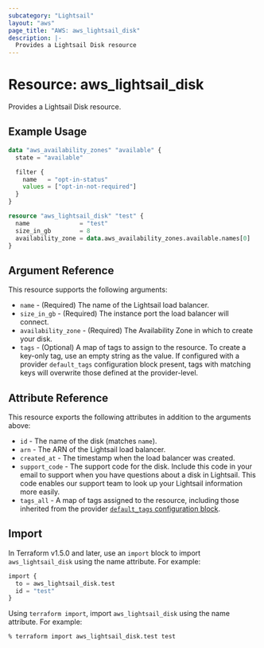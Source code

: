 ```yaml
---
subcategory: "Lightsail"
layout: "aws"
page_title: "AWS: aws_lightsail_disk"
description: |-
  Provides a Lightsail Disk resource
---
```


# Resource: aws_lightsail_disk

Provides a Lightsail Disk resource.

## Example Usage

```terraform
data "aws_availability_zones" "available" {
  state = "available"

  filter {
    name   = "opt-in-status"
    values = ["opt-in-not-required"]
  }
}

resource "aws_lightsail_disk" "test" {
  name              = "test"
  size_in_gb        = 8
  availability_zone = data.aws_availability_zones.available.names[0]
}
```

## Argument Reference

This resource supports the following arguments:

* `name` - (Required) The name of the Lightsail load balancer.
* `size_in_gb` - (Required) The instance port the load balancer will connect.
* `availability_zone` - (Required) The Availability Zone in which to create your disk.
* `tags` - (Optional) A map of tags to assign to the resource. To create a key-only tag, use an empty string as the value. If configured with a provider `default_tags` configuration block present, tags with matching keys will overwrite those defined at the provider-level.

## Attribute Reference

This resource exports the following attributes in addition to the arguments above:

* `id` - The name of the disk  (matches `name`).
* `arn` - The ARN of the Lightsail load balancer.
* `created_at` - The timestamp when the load balancer was created.
* `support_code` - The support code for the disk. Include this code in your email to support when you have questions about a disk in Lightsail. This code enables our support team to look up your Lightsail information more easily.
* `tags_all` - A map of tags assigned to the resource, including those inherited from the provider [`default_tags` configuration block](https://registry.terraform.io/providers/hashicorp/aws/latest/docs#default_tags-configuration-block).

## Import

In Terraform v1.5.0 and later, use an `import` block to import `aws_lightsail_disk` using the name attribute. For example:

```terraform
import {
  to = aws_lightsail_disk.test
  id = "test"
}
```

Using `terraform import`, import `aws_lightsail_disk` using the name attribute. For example:

```console
% terraform import aws_lightsail_disk.test test
```
